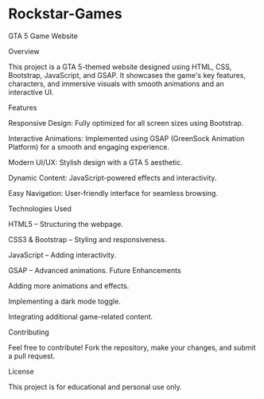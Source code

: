 # Rockstar-Games

GTA 5 Game Website

Overview

This project is a GTA 5-themed website designed using HTML, CSS, Bootstrap, JavaScript, and GSAP. It showcases the game's key features, characters, and immersive visuals with smooth animations and an interactive UI.

Features

Responsive Design: Fully optimized for all screen sizes using Bootstrap.

Interactive Animations: Implemented using GSAP (GreenSock Animation Platform) for a smooth and engaging experience.

Modern UI/UX: Stylish design with a GTA 5 aesthetic.

Dynamic Content: JavaScript-powered effects and interactivity.

Easy Navigation: User-friendly interface for seamless browsing.

Technologies Used

HTML5 – Structuring the webpage.

CSS3 & Bootstrap – Styling and responsiveness.

JavaScript – Adding interactivity.

GSAP – Advanced animations.
Future Enhancements

Adding more animations and effects.

Implementing a dark mode toggle.

Integrating additional game-related content.

Contributing

Feel free to contribute! Fork the repository, make your changes, and submit a pull request.

License

This project is for educational and personal use only.
